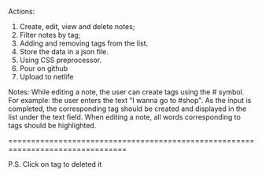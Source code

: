 Actions:
1. Create, edit, view and delete notes;
2. Filter notes by tag;
3. Adding and removing tags from the list.
4. Store the data in a json file.
5. Using CSS preprocessor.
6. Pour on github
7. Upload to netlife

Notes:
While editing a note, the user can create tags using the # symbol.
For example: the user enters the text “I wanna go to #shop". As the input is completed, the corresponding tag should be created and displayed in the list under the text field.
When editing a note, all words corresponding to tags should be highlighted.


================================================================================

P.S. Click on tag to deleted it
